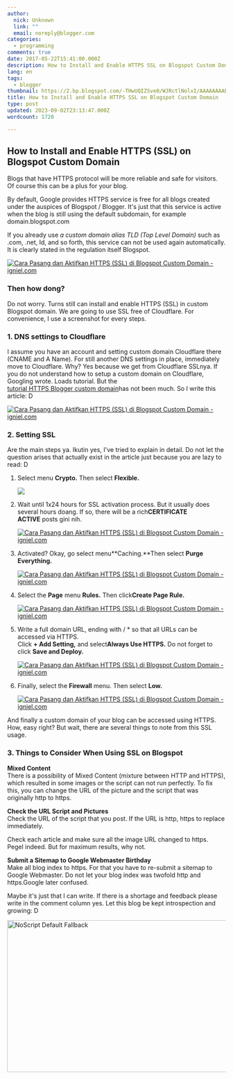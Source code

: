 ```yaml
---
author:
  nick: Unknown
  link: ""
  email: noreply@blogger.com
categories:
  - programming
comments: true
date: 2017-05-22T15:41:00.000Z
description: How to Install and Enable HTTPS SSL on Blogspot Custom Domain
lang: en
tags:
  - blogger
thumbnail: https://2.bp.blogspot.com/-THwUQIZSve0/WJRctlNolxI/AAAAAAAAEcg/dIQv0GpStXkwgpoAFZFdWefnzy8DJkTmACPcB/s1600/Cara%2BPasang%2Bdan%2BAktifkan%2BHTTPS%2B%2528SSL%2529%2Bdi%2BBlogspot%2BCustom%2BDomain%2B02.jpg
title: How to Install and Enable HTTPS SSL on Blogspot Custom Domain
type: post
updated: 2023-09-02T23:13:47.000Z
wordcount: 1720

---
```


How to Install and Enable HTTPS (SSL) on Blogspot Custom Domain
---------------------------------------------------------------

Blogs that have HTTPS protocol will be more reliable and safe for visitors. Of course this can be a plus for your blog.  
  
By default, Google provides HTTPS service is free for all blogs created under the auspices of Blogspot / Blogger. It's just that this service is active when the blog is still using the default subdomain, for example domain.blogspot.com  
  
If you already use _a custom domain alias TLD (Top Level Domain)_ such as .com, .net, Id, and so forth, this service can not be used again automatically. It is clearly stated in the regulation itself Blogspot.  
  
  

[![Cara Pasang dan Aktifkan HTTPS (SSL) di Blogspot Custom Domain - igniel.com](https://2.bp.blogspot.com/-THwUQIZSve0/WJRctlNolxI/AAAAAAAAEcg/dIQv0GpStXkwgpoAFZFdWefnzy8DJkTmACPcB/s1600/Cara%2BPasang%2Bdan%2BAktifkan%2BHTTPS%2B%2528SSL%2529%2Bdi%2BBlogspot%2BCustom%2BDomain%2B02.jpg "How to Install and Enable HTTPS (SSL) on Blogspot Custom Domain - igniel.com")](https://2.bp.blogspot.com/-THwUQIZSve0/WJRctlNolxI/AAAAAAAAEcg/dIQv0GpStXkwgpoAFZFdWefnzy8DJkTmACPcB/s1600/Cara%2BPasang%2Bdan%2BAktifkan%2BHTTPS%2B%2528SSL%2529%2Bdi%2BBlogspot%2BCustom%2BDomain%2B02.jpg "How to Install and Enable HTTPS (SSL) on Blogspot Custom Domain - igniel.com")

  

### Then how dong?

  
Do not worry. Turns still can install and enable HTTPS (SSL) in custom Blogspot domain. We are going to use SSL free of Cloudflare. For convenience, I use a screenshot for every steps.  
  
  

### 1\. DNS settings to Cloudflare

I assume you have an account and setting custom domain Cloudflare there (CNAME and A Name). For still another DNS settings in place, immediately move to Cloudflare. Why? Yes because we get from Cloudflare SSLnya. If you do not understand how to setup a custom domain on Cloudflare, Googling wrote. Loads tutorial. But the  
[tutorial HTTPS Blogger custom domain](http://www.webmanajemen.com/search/?q=https%20blogger)has not been much. So I write this article: D  
  
  

[![Cara Pasang dan Aktifkan HTTPS (SSL) di Blogspot Custom Domain - igniel.com](https://4.bp.blogspot.com/-h2mt4eiAGmE/WJRctjZJ94I/AAAAAAAAEcY/LKmeapn9NJEefMfI1Naxwlta3Uy7-fQ1wCPcB/s1600/Cara%2BPasang%2Bdan%2BAktifkan%2BHTTPS%2B%2528SSL%2529%2Bdi%2BBlogspot%2BCustom%2BDomain%2B03.jpg "How to Install and Enable HTTPS (SSL) on Blogspot Custom Domain - igniel.com")](https://4.bp.blogspot.com/-h2mt4eiAGmE/WJRctjZJ94I/AAAAAAAAEcY/LKmeapn9NJEefMfI1Naxwlta3Uy7-fQ1wCPcB/s1600/Cara%2BPasang%2Bdan%2BAktifkan%2BHTTPS%2B%2528SSL%2529%2Bdi%2BBlogspot%2BCustom%2BDomain%2B03.jpg "How to Install and Enable HTTPS (SSL) on Blogspot Custom Domain - igniel.com")

  
  

### 2\. Setting SSL

Are the main steps ya. Ikutin yes, I've tried to explain in detail. Do not let the question arises that actually exist in the article just because you are lazy to read: D  
  
  

1.  Select menu **Crypto.** Then select **Flexible.**  
    
    [![](https://4.bp.blogspot.com/-KOt8-qpONkI/WJRcuPxyZ1I/AAAAAAAAEc4/JPawyuROLUUiN-vvRQ574oDDQTED2g7_gCPcB/s1600/Cara%2BPasang%2Bdan%2BAktifkan%2BHTTPS%2B%2528SSL%2529%2Bdi%2BBlogspot%2BCustom%2BDomain%2B04.jpg)](https://4.bp.blogspot.com/-KOt8-qpONkI/WJRcuPxyZ1I/AAAAAAAAEc4/JPawyuROLUUiN-vvRQ574oDDQTED2g7_gCPcB/s1600/Cara%2BPasang%2Bdan%2BAktifkan%2BHTTPS%2B%2528SSL%2529%2Bdi%2BBlogspot%2BCustom%2BDomain%2B04.jpg "How to Install and Enable HTTPS (SSL) on Blogspot Custom Domain - igniel.com")
    

  

1.  Wait until 1x24 hours for SSL activation process. But it usually does several hours doang. If so, there will be a rich**CERTIFICATE ACTIVE** posts gini nih.  
    
    [![Cara Pasang dan Aktifkan HTTPS (SSL) di Blogspot Custom Domain - igniel.com](https://2.bp.blogspot.com/-3qu2krWQYps/WJRcuPzmGZI/AAAAAAAAEc4/SfVENdYuGl0tj6orjVjYnzB61NmkqJ7jQCPcB/s1600/Cara%2BPasang%2Bdan%2BAktifkan%2BHTTPS%2B%2528SSL%2529%2Bdi%2BBlogspot%2BCustom%2BDomain%2B05.jpg "How to Install and Enable HTTPS (SSL) on Blogspot Custom Domain - igniel.com")](https://2.bp.blogspot.com/-3qu2krWQYps/WJRcuPzmGZI/AAAAAAAAEc4/SfVENdYuGl0tj6orjVjYnzB61NmkqJ7jQCPcB/s1600/Cara%2BPasang%2Bdan%2BAktifkan%2BHTTPS%2B%2528SSL%2529%2Bdi%2BBlogspot%2BCustom%2BDomain%2B05.jpg "How to Install and Enable HTTPS (SSL) on Blogspot Custom Domain - igniel.com")
    

  

1.  Activated? Okay, go select menu**Caching.**Then select **Purge Everything.**  
    
    [![Cara Pasang dan Aktifkan HTTPS (SSL) di Blogspot Custom Domain - igniel.com](https://1.bp.blogspot.com/-LvcHXjUSojo/WJRcuOXeU5I/AAAAAAAAEc4/dTPNFarKX3Q6yEVnOxbvP6YM9uoISbpogCPcB/s1600/Cara%2BPasang%2Bdan%2BAktifkan%2BHTTPS%2B%2528SSL%2529%2Bdi%2BBlogspot%2BCustom%2BDomain%2B06.jpg "How to Install and Enable HTTPS (SSL) on Blogspot Custom Domain - igniel.com")](https://1.bp.blogspot.com/-LvcHXjUSojo/WJRcuOXeU5I/AAAAAAAAEc4/dTPNFarKX3Q6yEVnOxbvP6YM9uoISbpogCPcB/s1600/Cara%2BPasang%2Bdan%2BAktifkan%2BHTTPS%2B%2528SSL%2529%2Bdi%2BBlogspot%2BCustom%2BDomain%2B06.jpg "How to Install and Enable HTTPS (SSL) on Blogspot Custom Domain - igniel.com")
    

  

1.  Select the **Page** menu **Rules.** Then click**Create Page Rule.**  
    
    [![Cara Pasang dan Aktifkan HTTPS (SSL) di Blogspot Custom Domain - igniel.com](https://4.bp.blogspot.com/-Bg55XAVeLT4/WJRcuiSRX0I/AAAAAAAAEc4/WephcdCAWO0AkpsMwYDo9P50NzCUjhWVQCPcB/s1600/Cara%2BPasang%2Bdan%2BAktifkan%2BHTTPS%2B%2528SSL%2529%2Bdi%2BBlogspot%2BCustom%2BDomain%2B07.jpg "How to Install and Enable HTTPS (SSL) on Blogspot Custom Domain - igniel.com")](https://4.bp.blogspot.com/-Bg55XAVeLT4/WJRcuiSRX0I/AAAAAAAAEc4/WephcdCAWO0AkpsMwYDo9P50NzCUjhWVQCPcB/s1600/Cara%2BPasang%2Bdan%2BAktifkan%2BHTTPS%2B%2528SSL%2529%2Bdi%2BBlogspot%2BCustom%2BDomain%2B07.jpg "How to Install and Enable HTTPS (SSL) on Blogspot Custom Domain - igniel.com")
    

  

1.  Write a full domain URL, ending with / \* so that all URLs can be accessed via HTTPS.  
    Click **\+ Add Setting,** and select**Always Use HTTPS.** Do not forget to click **Save and Deploy.**  
    
    [![Cara Pasang dan Aktifkan HTTPS (SSL) di Blogspot Custom Domain - igniel.com](https://1.bp.blogspot.com/-HsVkf3yYYDg/WJRcumvSRJI/AAAAAAAAEc4/Jubc-7Kyagwm6cTNonj9oUpp8SohieA3QCPcB/s1600/Cara%2BPasang%2Bdan%2BAktifkan%2BHTTPS%2B%2528SSL%2529%2Bdi%2BBlogspot%2BCustom%2BDomain%2B08.jpg "How to Install and Enable HTTPS (SSL) on Blogspot Custom Domain - igniel.com")](https://1.bp.blogspot.com/-HsVkf3yYYDg/WJRcumvSRJI/AAAAAAAAEc4/Jubc-7Kyagwm6cTNonj9oUpp8SohieA3QCPcB/s1600/Cara%2BPasang%2Bdan%2BAktifkan%2BHTTPS%2B%2528SSL%2529%2Bdi%2BBlogspot%2BCustom%2BDomain%2B08.jpg "How to Install and Enable HTTPS (SSL) on Blogspot Custom Domain - igniel.com")
    

  

1.  Finally, select the **Firewall** menu. Then select **Low.**  
    
    [![Cara Pasang dan Aktifkan HTTPS (SSL) di Blogspot Custom Domain - igniel.com](https://4.bp.blogspot.com/-lO0krNJgGTo/WJR4REUTDmI/AAAAAAAAEdI/8mgWjrr8Tg879MD7NGZ1_PQKPIwOxYF1ACPcB/s1600/Cara%2BPasang%2Bdan%2BAktifkan%2BHTTPS%2B%2528SSL%2529%2Bdi%2BBlogspot%2BCustom%2BDomain%2B09.jpg "How to Install and Enable HTTPS (SSL) on Blogspot Custom Domain - igniel.com")](https://4.bp.blogspot.com/-lO0krNJgGTo/WJR4REUTDmI/AAAAAAAAEdI/8mgWjrr8Tg879MD7NGZ1_PQKPIwOxYF1ACPcB/s1600/Cara%2BPasang%2Bdan%2BAktifkan%2BHTTPS%2B%2528SSL%2529%2Bdi%2BBlogspot%2BCustom%2BDomain%2B09.jpg "How to Install and Enable HTTPS (SSL) on Blogspot Custom Domain - igniel.com")
    

  
And finally a custom domain of your blog can be accessed using HTTPS. How, easy right? But wait, there are several things to note from this SSL usage.  
  

### 3\. Things to Consider When Using SSL on Blogspot

  
**Mixed Content**  
There is a possibility of Mixed Content (mixture between HTTP and HTTPS), which resulted in some images or the script can not run perfectly. To fix this, you can change the URL of the picture and the script that was originally http to https.  
  
  
**Check the URL Script and Pictures**  
Check the URL of the script that you post. If the URL is http, https to replace immediately.  
  
Check each article and make sure all the image URL changed to https. Pegel indeed. But for maximum results, why not.  
  
**Submit a Sitemap to Google Webmaster Birthday**  
Make all blog index to https. For that you have to re-submit a sitemap to Google Webmaster. Do not let your blog index was twofold http and https.Google later confused.  
  
  
Maybe it's just that I can write. If there is a shortage and feedback please write in the comment column yes. Let this blog be kept introspection and growing: D

<img src="https://scontent.fsub2-1.fna.fbcdn.net/v/t1.0-9/fr/cp0/e15/q65/17796846\_1773189839677671\_6977008867135609966\_n.png.jpg?efg=eyJpIjoidCJ9&amp;oh=292c21d1c58e8e185a8d6c63dec60c5a&amp;oe=5957C4B8" width="650" height="350" alt="NoScript Default Fallback" title="default fallback">